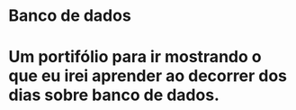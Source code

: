 # Banco de dados
# Um portifólio para ir mostrando o que eu irei aprender ao decorrer dos dias sobre banco de dados.
